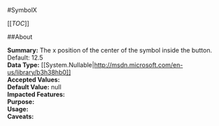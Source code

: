 #SymbolX

[[_TOC_]]

##About

**Summary:**  The x position of the center of the symbol inside the button. Default: 12.5   
**Data Type:** [[System.Nullable|http://msdn.microsoft.com/en-us/library/b3h38hb0]]  
**Accepted Values:**   
**Default Value:** null  
**Impacted Features:**   
**Purpose:**   
**Usage:**   
**Caveats:**   

